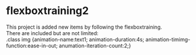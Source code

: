 # flexboxtraining2
This project is added new items by following the flexboxtraining.<br>
There are included but are not limited:<br>
.class img {animation-name:text1;
            animation-duration:4s;
            animation-timimg-function:ease-in-out;
            anumation-iteration-count:2;}
